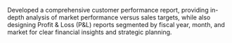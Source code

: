Developed a comprehensive customer performance report, providing in-depth analysis of market performance versus sales targets, while also designing Profit & Loss (P&L) reports segmented by fiscal year, month, and market for clear financial insights and strategic planning.
